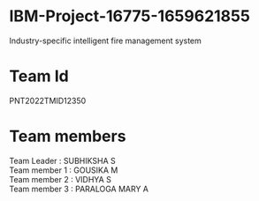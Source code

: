 # IBM-Project-16775-1659621855
Industry-specific intelligent fire management system

# Team Id 
PNT2022TMID12350
 
# Team members
Team Leader   : SUBHIKSHA S\
Team member 1 : GOUSIKA M\
Team member 2 : VIDHYA S\
Team member 3 : PARALOGA MARY A

